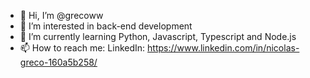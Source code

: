 - 👋 Hi, I’m @grecoww
- 👀 I’m interested in back-end development
- 🌱 I’m currently learning Python, Javascript, Typescript and Node.js
- 📫 How to reach me:
  LinkedIn: https://www.linkedin.com/in/nicolas-greco-160a5b258/

<!---
grecoww/grecoww is a ✨ special ✨ repository because its `README.md` (this file) appears on your GitHub profile.
You can click the Preview link to take a look at your changes.
--->
